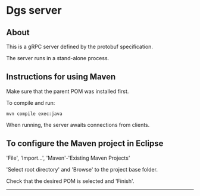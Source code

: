# Dgs server

## About

This is a gRPC server defined by the protobuf specification.

The server runs in a stand-alone process.


## Instructions for using Maven

Make sure that the parent POM was installed first.

To compile and run:

```
mvn compile exec:java
```

When running, the server awaits connections from clients.


## To configure the Maven project in Eclipse

'File', 'Import...', 'Maven'-'Existing Maven Projects'

'Select root directory' and 'Browse' to the project base folder.

Check that the desired POM is selected and 'Finish'.


----


